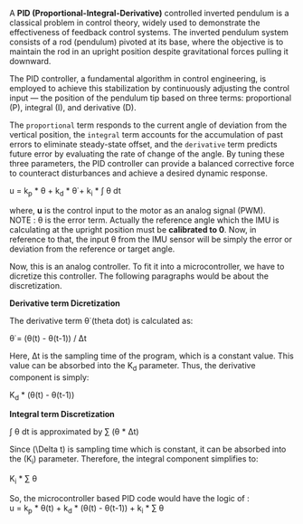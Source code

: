 A **PID (Proportional-Integral-Derivative)** controlled inverted pendulum is a classical problem in control theory, widely used to demonstrate the effectiveness of feedback control systems. 
The inverted pendulum system consists of a rod (pendulum) pivoted at its base, where the objective is to maintain the rod in an upright position despite gravitational forces pulling it downward.

The PID controller, a fundamental algorithm in control engineering, is employed to achieve this stabilization by continuously adjusting the control input — the position of the pendulum tip based on three terms: 
proportional (P), integral (I), and derivative (D).

The `proportional` term responds to the current angle of deviation from the vertical position, the `integral` term accounts for the accumulation of past errors to eliminate steady-state offset, 
and the `derivative` term  predicts future error by evaluating the rate of change of the angle. By tuning these three parameters, the PID controller can provide a balanced corrective force to
counteract disturbances and achieve a desired dynamic response.

u = k<sub>p</sub> * θ + k<sub>d</sub> * θ̇   + k<sub>i</sub> * ∫ θ dt

where, **u** is the control input to the motor as an analog signal (PWM).<br>
NOTE : θ is the error term. Actually the reference angle which the IMU is calculating at the upright position must be **calibrated to 0**. Now, in reference to that, the
input θ from the IMU sensor will be simply the error or deviation from the reference or target angle.<br>


Now, this is an analog controller. To fit it into a microcontroller, we have to dicretize this controller. The following paragraphs would be about the discretization.

**Derivative term Dicretization**

The derivative term θ̇ (theta dot) is calculated as:

θ̇ = (θ(t) - θ(t-1)) / Δt

Here, Δt is the sampling time of the program, which is a constant value. This value can be absorbed into the K<sub>d</sub> parameter. Thus, the derivative component is simply:

K<sub>d</sub> * (θ(t) - θ(t-1))

**Integral term Discretization**

∫ θ dt is approximated by ∑ (θ * Δt)

Since \(\Delta t\) is sampling time which is constant, it can be absorbed into the \(K<sub>i</sub>\) parameter. Therefore, the integral component simplifies to:

K<sub>i</sub> * ∑ θ

So, the microcontroller based PID code would have the logic of : <br>
u = k<sub>p</sub> * θ(t) + k<sub>d</sub> * (θ(t) - θ(t-1)) + k<sub>i</sub> * ∑ θ

